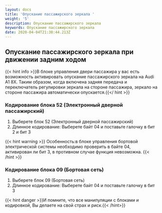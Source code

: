```yaml
---
layout: docs
title: 'Опускание пассажирского зеркала '
weight: '5'
description: Опускание пассажирского зеркала
keywords: Опускание пассажирского зеркала
date: 2020-04-04T21:38:44.213Z
---
```

## Опускание пассажирского зеркала при движении задним ходом

{{< hint info >}}В блоке управления двери пассажира у вас есть возможность активировать опускание пассажирского зеркала на Audi A1 8X. Таким образом, когда включена задняя передача и переключатель регулировки зеркала на стороне пассажира, зеркало на стороне пассажира автоматически опускается.{{</ hint >}}

### **Кодирование блока 52 (Электронный дверной пассажирский)**

1. Выберете блок 52 (Электронный дверной пассажирский)
2. Длинное кодирование:  Выберете байт 04 и поставьте галочку в бит 2 и бит 3

{{< hint warning >}} Особенность:в блоке управления бортовой электрической системы необходимо проверить в байте 04, активирован ли бит 3, в противном случае функция невозможна.
{{< /hint >}}

### **Кодирование блока 09 (Бортовая сеть)**

1. Выберете блок  09 (Бортовая сеть)
2. Длинное кодирование: Выберете байт 04  и поставьте галочку в бит 3

{{< hint danger >}}И помните, что все манипуляции с блоками и кодировкой, Вы делаете на свой страх и риск.{{< /hint>}}